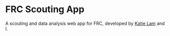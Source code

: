 # FRC Scouting App
A scouting and data analysis web app for FRC, developed by [Katie Lam](https://github.com/piltzintecuhtli) and I.
